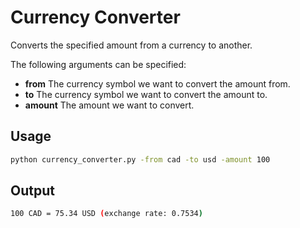 # Currency Converter

Converts the specified amount from a currency to another.

The following arguments can be specified:

- **from** The currency symbol we want to convert the amount from.
- **to** The currency symbol we want to convert the amount to.
- **amount** The amount we want to convert.

## Usage

```bash
python currency_converter.py -from cad -to usd -amount 100
```

## Output
```bash
100 CAD = 75.34 USD (exchange rate: 0.7534)
```
